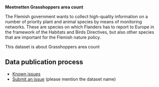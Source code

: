 **Meetnetten Grasshoppers area count**

The Flemish government wants to collect high-quality information on a number of priority plant and animal species by means of monitoring networks. These are species on which Flanders has to report to Europe in the framework of the Habitats and Birds Directives, but also other species that are important for the Flemish nature policy.

This dataset is about Grasshoppers area count

## Data publication process

* [Known issues](https://github.com/inbo/soortenmeetnetten-events/labels/meetnetten-13-grasshoppers-area-count/)
* [Submit an issue](https://github.com/inbo/soortenmeetnetten-events/issues/new) (please mention the dataset name)
